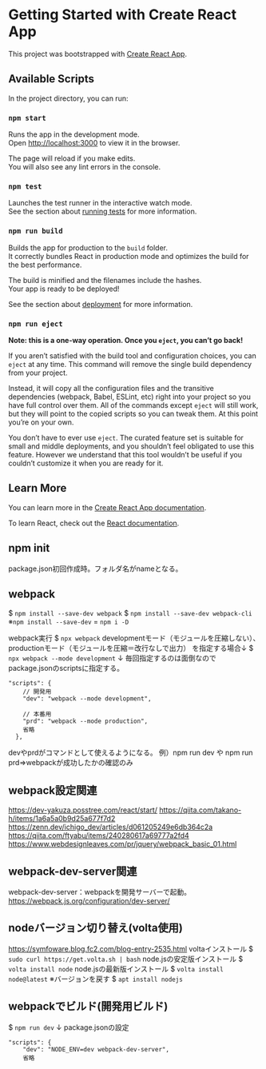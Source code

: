 # Getting Started with Create React App

This project was bootstrapped with [Create React App](https://github.com/facebook/create-react-app).

## Available Scripts

In the project directory, you can run:

### `npm start`

Runs the app in the development mode.\
Open [http://localhost:3000](http://localhost:3000) to view it in the browser.

The page will reload if you make edits.\
You will also see any lint errors in the console.

### `npm test`

Launches the test runner in the interactive watch mode.\
See the section about [running tests](https://facebook.github.io/create-react-app/docs/running-tests) for more information.

### `npm run build`

Builds the app for production to the `build` folder.\
It correctly bundles React in production mode and optimizes the build for the best performance.

The build is minified and the filenames include the hashes.\
Your app is ready to be deployed!

See the section about [deployment](https://facebook.github.io/create-react-app/docs/deployment) for more information.

### `npm run eject`

**Note: this is a one-way operation. Once you `eject`, you can’t go back!**

If you aren’t satisfied with the build tool and configuration choices, you can `eject` at any time. This command will remove the single build dependency from your project.

Instead, it will copy all the configuration files and the transitive dependencies (webpack, Babel, ESLint, etc) right into your project so you have full control over them. All of the commands except `eject` will still work, but they will point to the copied scripts so you can tweak them. At this point you’re on your own.

You don’t have to ever use `eject`. The curated feature set is suitable for small and middle deployments, and you shouldn’t feel obligated to use this feature. However we understand that this tool wouldn’t be useful if you couldn’t customize it when you are ready for it.

## Learn More

You can learn more in the [Create React App documentation](https://facebook.github.io/create-react-app/docs/getting-started).

To learn React, check out the [React documentation](https://reactjs.org/).

## npm init
package.json初回作成時。フォルダ名がnameとなる。

## webpack
$ `npm install --save-dev webpack`
$ `npm install --save-dev webpack-cli`
※`npm install --save-dev` = `npm i -D`

webpack実行
$ `npx webpack`
developmentモード（モジュールを圧縮しない）、productionモード（モジュールを圧縮＝改行なしで出力）
を指定する場合↓
$ `npx webpack --mode development`
↓
毎回指定するのは面倒なのでpackage.jsonのscriptsに指定する。
```
"scripts": {
    // 開発用
    "dev": "webpack --mode development",
    
    // 本番用
    "prd": "webpack --mode production",
    省略
  },
```
devやprdがコマンドとして使えるようになる。
例）npm run dev や npm run prd⇒webpackが成功したかの確認のみ

## webpack設定関連
https://dev-yakuza.posstree.com/react/start/
https://qiita.com/takano-h/items/1a6a5a0b9d25a677f7d2
https://zenn.dev/ichigo_dev/articles/d061205249e6db364c2a
https://qiita.com/ftyabu/items/240280617a69777a2fd4
https://www.webdesignleaves.com/pr/jquery/webpack_basic_01.html

## webpack-dev-server関連
webpack-dev-server：webpackを開発サーバーで起動。
https://webpack.js.org/configuration/dev-server/

## nodeバージョン切り替え(volta使用)
https://symfoware.blog.fc2.com/blog-entry-2535.html
voltaインストール
$ `sudo curl https://get.volta.sh | bash`
node.jsの安定版インストール
$ `volta install node`
node.jsの最新版インストール
$ `volta install node@latest`
※バージョンを戻す
$ `apt install nodejs`

## webpackでビルド(開発用ビルド)
$ `npm run dev`
↓
package.jsonの設定
```
"scripts": {
    "dev": "NODE_ENV=dev webpack-dev-server",
    省略
```
